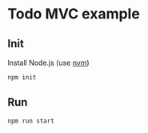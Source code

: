 # Todo MVC example

## Init

Install Node.js (use [nvm](https://github.com/creationix/nvm))

```bash
npm init
```

## Run

```bash
npm run start
```

